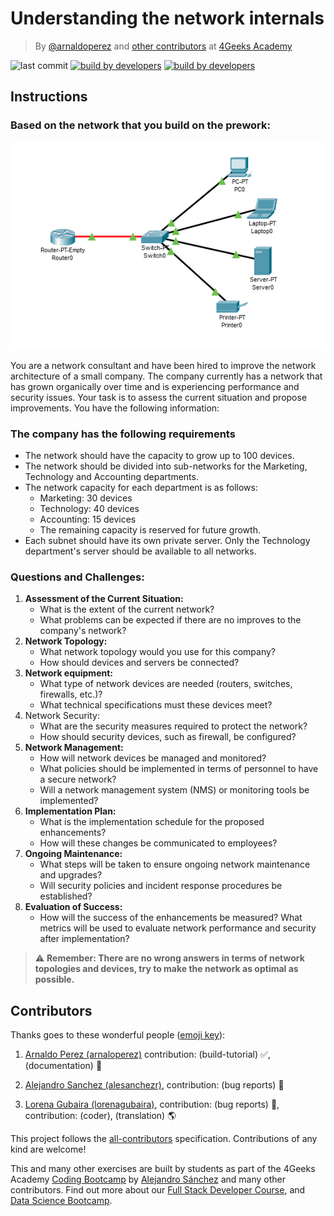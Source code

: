 # Understanding the network internals

<!-- hide -->
> By [@arnaldoperez](https://github.com/arnaldoperez) and [other contributors](https://github.com/4GeeksAcademy/installing-windows-on-virtual-machine/graphs/contributors) at [4Geeks Academy](https://4geeksacademy.co/)

![last commit](https://img.shields.io/github/last-commit/4geeksacademy/understanding-networks-internals)
[![build by developers](https://img.shields.io/badge/build_by-Developers-blue)](https://4geeks.com)
[![build by developers](https://img.shields.io/twitter/follow/4geeksacademy?style=social&logo=twitter)](https://twitter.com/4geeksacademy)

<!-- endhide -->

## Instructions

### Based on the network that you build on the prework:

![intro network](https://github.com/4GeeksAcademy/understanding-networks-internals/blob/master/assets/network.png?raw=true)

You are a network consultant and have been hired to improve the network architecture of a small company. The company currently has a network that has grown organically over time and is experiencing performance and security issues. Your task is to assess the current situation and propose improvements. You have the following information:

### The company has the following requirements

- The network should have the capacity to grow up to 100 devices.
- The network should be divided into sub-networks for the Marketing, Technology and Accounting departments.
- The network capacity for each department is as follows:
  - Marketing: 30 devices
  - Technology: 40 devices
  - Accounting: 15 devices
  - The remaining capacity is reserved for future growth.
- Each subnet should have its own private server. Only the Technology department's server should be available to all networks.

### Questions and Challenges:

1. **Assessment of the Current Situation:** 
    - What is the extent of the current network?
    - What problems can be expected if there are no improves to the company's network?
2. **Network Topology:**
    - What network topology would you use for this company?
    - How should devices and servers be connected?
3. **Network equipment:** 
    - What type of network devices are needed (routers, switches, firewalls, etc.)?
    - What technical specifications must these devices meet?
4. Network Security:
    - What are the security measures required to protect the network?
    - How should security devices, such as firewall, be configured?
5. **Network Management:**
    - How will network devices be managed and monitored?
    - What policies should be implemented in terms of personnel to have a secure network?
    - Will a network management system (NMS) or monitoring tools be implemented?
6. **Implementation Plan:** 
    - What is the implementation schedule for the proposed enhancements?
    - How will these changes be communicated to employees?
7. **Ongoing Maintenance:** 
    - What steps will be taken to ensure ongoing network maintenance and upgrades?
    - Will security policies and incident response procedures be established?
8. **Evaluation of Success:** 
    - How will the success of the enhancements be measured? What metrics will be used to evaluate network performance and security after implementation?
    
> ⚠️ **Remember: There are no wrong answers in terms of network topologies and devices, try to make the network as optimal as possible.** 

## Contributors

Thanks goes to these wonderful people ([emoji key](https://github.com/kentcdodds/all-contributors#emoji-key)):

1. [Arnaldo Perez (arnaloperez)](https://github.com/arnaloperez) contribution: (build-tutorial) ✅, (documentation) 📖
  
2. [Alejandro Sanchez (alesanchezr)](https://github.com/alesanchezr),  contribution: (bug reports) 🐛

3. [Lorena Gubaira (lorenagubaira)](https://github.com/lorenagubaira), contribution: (bug reports) 🐛, contribution: (coder), (translation) 🌎

This project follows the [all-contributors](https://github.com/kentcdodds/all-contributors) specification. Contributions of any kind are welcome!

This and many other exercises are built by students as part of the 4Geeks Academy [Coding Bootcamp](https://4geeksacademy.com/us/coding-bootcamp) by [Alejandro Sánchez](https://twitter.com/alesanchezr) and many other contributors. Find out more about our [Full Stack Developer Course](https://4geeksacademy.com/us/coding-bootcamps/part-time-full-stack-developer), and  [Data Science Bootcamp](https://4geeksacademy.com/us/coding-bootcamps/datascience-machine-learning).